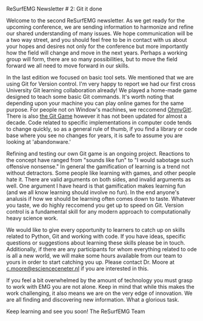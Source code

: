 ReSurfEMG Newsletter # 2: Git it done

Welcome to the second ReSurfEMG newsletter. As we get ready for the upcoming conference, we are sending information to harmonize and refine our shared understanding of many issues. We hope communication will be a two way street, and you should feel free to be in contact with us about your hopes and desires not only for the conference but more importantly how the field will change and move in the next years. Perhaps a working group will form, there are so many possibilities, but to move the field forward we all need to move forward in our skills.

In the last edition we focused on basic tool sets. We mentioned that we are using Git for Version control. I'm very happy to report we had our first cross University Git learning collaboration already! We played a home-made game designed to teach some basic Git commands. It's worth noting that depending upon your machine you can play online games for the same purpose. For people not on Window's machines, we reccomend [OhmyGit!](https://ohmygit.org/). There is also [the Git Game](https://github.com/git-game/git-game) however it has not been updated for almost a decade. Code related to specific implementations in computer code tends to change quickly, so as a general rule of thumb, if you find a library or code base where you see no changes for years, it is safe to assume you are looking at 'abandonware.' 

Refining and testing our own Git game is an ongoing project. Reactions to the concept have ranged from "sounds like fun" to "I would sabotage such offensive nonsense." In general the gamification of learning is a trend not without detractors. Some people like learning with games, and other people hate it. There are valid arguments on both sides, and invalid arguments as well. One argument I have heard is that gamification makes learning fun (and we all know learning should involve no fun). In the end anyone's analusis if how we should be learning often comes down to taste. Whatever you taste, we do highly reccomend you get up to speed on Git. Version control is a fundamental skill for any modern approach to computationally heavy science work.

We would like to give every opportunity to learners to catch up on skills related to Python, Git and working with code. If you have ideas, specific questions or suggestions about learning these skills please be in touch. Additionally, if there are any participants for whom everything related to ode is all a new world, we will make some hours available from our team to yours in order to start catching you up. Please contact Dr. Moore at  c.moore@escienceceneter.nl if you are interested in this. 

If you feel a bit overwhelmed by the amount of technology you must grasp to work with EMG you are not alone. Keep in mind that while this makes the work challenging, it also means we are on the very edge of innovation. We are all finding and discovering new information. What a glorious task.


Keep learning and see you soon! 
The ReSurfEMG Team